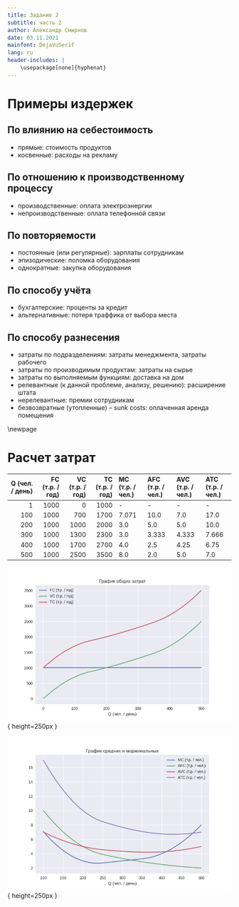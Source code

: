 ```yaml
---
title: Задание 2
subtitle: часть 2
author: Александр Смирнов
date: 03.11.2021
mainfont: DejaVuSerif
lang: ru
header-includes: |
    \usepackage[none]{hyphenat}
---
```


# Примеры издержек

## По влиянию на себестоимость

- прямые: стоимость продуктов
- косвенные: расходы на рекламу

## По отношению к производственному процессу

- производственные: оплата электроэнергии
- непроизводственные: оплата телефонной связи

## По повторяемости

- постоянные (или регулярные): зарплаты сотрудникам
- эпизодические: поломка оборудования
- однократные: закупка оборудования

## По способу учёта

- бухгалтерские: проценты за кредит
- альтернативные: потеря траффика от выбора места

## По способу разнесения

- затраты по подразделениям: затраты менеджмента, затраты рабочего
- затраты по производимым продуктам: затраты на сырье
- затраты по выполняемым функциям: доставка на дом
- релевантные (к данной проблеме, анализу, решению): расширение штата
- нерелевантные: премии сотрудникам
- безвозвратные (утопленные) – sunk costs: оплаченная аренда помещения

\newpage

# Расчет затрат

|   Q (чел. / день) |   FC (т.р. / год) |   VC (т.р. / год) |   TC (т.р. / год) | MC (т.р. / чел.)   | AFC (т.р. / чел.)   | AVC (т.р. / чел.)   | ATC (т.р. / чел.)   |
|------------------:|------------------:|------------------:|------------------:|:-------------------|:--------------------|:--------------------|:--------------------|
|                 1 |              1000 |                 0 |              1000 | -                  | -                   | -                   | -                   |
|               100 |              1000 |               700 |              1700 | 7.071              | 10.0                | 7.0                 | 17.0                |
|               200 |              1000 |              1000 |              2000 | 3.0                | 5.0                 | 5.0                 | 10.0                |
|               300 |              1000 |              1300 |              2300 | 3.0                | 3.333               | 4.333               | 7.666               |
|               400 |              1000 |              1700 |              2700 | 4.0                | 2.5                 | 4.25                | 6.75                |
|               500 |              1000 |              2500 |              3500 | 8.0                | 2.0                 | 5.0                 | 7.0                 |

![](./src/common.png){ height=250px }

![](./src/averages.png){ height=250px }
